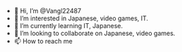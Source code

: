 - 👋 Hi, I’m @Vangl22487
- 👀 I’m interested in Japanese, video games, IT.
- 🌱 I’m currently learning IT, Japanese.
- 💞️ I’m looking to collaborate on Japanese, video games.
- 📫 How to reach me

<!---
Vangl22487/Vangl22487 is a ✨ special ✨ repository because its `README.md` (this file) appears on your GitHub profile.
You can click the Preview link to take a look at your changes.
--->
